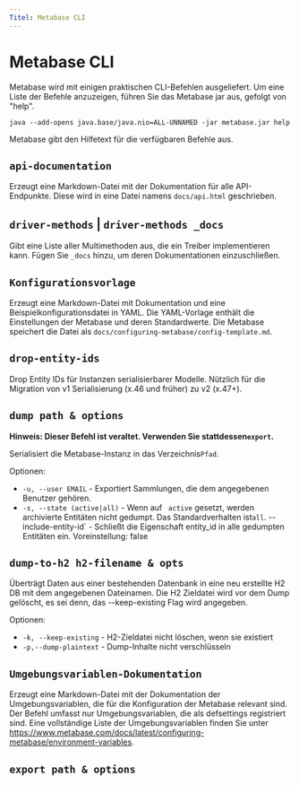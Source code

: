 ```yaml
---
Titel: Metabase CLI
---
```



# Metabase CLI


Metabase wird mit einigen praktischen CLI-Befehlen ausgeliefert. Um eine Liste der Befehle anzuzeigen, führen Sie das Metabase jar aus, gefolgt von "help".


```
java --add-opens java.base/java.nio=ALL-UNNAMED -jar metabase.jar help
```


Metabase gibt den Hilfetext für die verfügbaren Befehle aus.


## `api-documentation`


Erzeugt eine Markdown-Datei mit der Dokumentation für alle API-Endpunkte. Diese wird in eine Datei namens `docs/api.html` geschrieben.


## `driver-methods` | `driver-methods _docs`


Gibt eine Liste aller Multimethoden aus, die ein Treiber implementieren kann. Fügen Sie `_docs` hinzu, um deren Dokumentationen einzuschließen.


## `Konfigurationsvorlage`


Erzeugt eine Markdown-Datei mit Dokumentation und eine Beispielkonfigurationsdatei in YAML. Die YAML-Vorlage enthält die Einstellungen der Metabase und deren Standardwerte. Die Metabase speichert die Datei als `docs/configuring-metabase/config-template.md`.


## `drop-entity-ids`


Drop Entity IDs für Instanzen serialisierbarer Modelle. Nützlich für die Migration von v1 Serialisierung (x.46 und früher) zu v2 (x.47+).


## `dump path & options`


**Hinweis: Dieser Befehl ist veraltet. Verwenden Sie stattdessen`export`.**


Serialisiert die Metabase-Instanz in das Verzeichnis`Pfad`.


Optionen:


- `-u, --user EMAIL` - Exportiert Sammlungen, die dem angegebenen Benutzer gehören.
- `-s, --state (active|all)` - Wenn auf ` active` gesetzt, werden archivierte Entitäten nicht gedumpt. Das Standardverhalten ist`all`.
--include-entity-id` - Schließt die Eigenschaft entity_id in alle gedumpten Entitäten ein. Voreinstellung: false


## `dump-to-h2 h2-filename & opts`


Überträgt Daten aus einer bestehenden Datenbank in eine neu erstellte H2 DB mit dem angegebenen Dateinamen. Die H2 Zieldatei wird vor dem Dump gelöscht, es sei denn, das --keep-existing Flag wird angegeben.


Optionen:


- `-k, --keep-existing` - H2-Zieldatei nicht löschen, wenn sie existiert
- `-p,--dump-plaintext` - Dump-Inhalte nicht verschlüsseln


## `Umgebungsvariablen-Dokumentation`


Erzeugt eine Markdown-Datei mit der Dokumentation der Umgebungsvariablen, die für die Konfiguration der Metabase relevant sind. Der Befehl umfasst nur Umgebungsvariablen, die als defsettings registriert sind. Eine vollständige Liste der Umgebungsvariablen finden Sie unter https://www.metabase.com/docs/latest/configuring-metabase/environment-variables.


## `export path & options`
